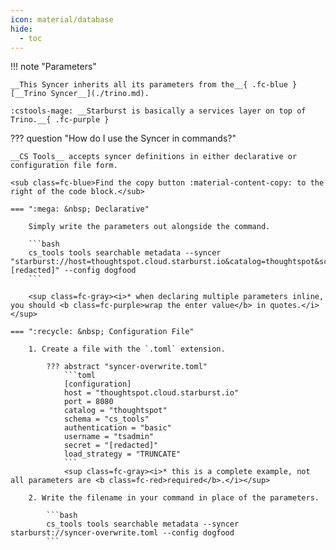 ```yaml
---
icon: material/database
hide:
  - toc
---
```


!!! note "Parameters"

    __This Syncer inherits all its parameters from the__{ .fc-blue } [__Trino Syncer__](./trino.md).
    
    :cstools-mage: __Starburst is basically a services layer on top of Trino.__{ .fc-purple }


??? question "How do I use the Syncer in commands?"

    __CS Tools__ accepts syncer definitions in either declarative or configuration file form.

    <sub class=fc-blue>Find the copy button :material-content-copy: to the right of the code block.</sub>

    === ":mega: &nbsp; Declarative"

        Simply write the parameters out alongside the command.

        ```bash
        cs_tools tools searchable metadata --syncer "starburst://host=thoughtspot.cloud.starburst.io&catalog=thoughtspot&schema=cs_tools&authentication=basic&username=tsadmin&secret=[redacted]" --config dogfood
        ```

        <sup class=fc-gray><i>* when declaring multiple parameters inline, you should <b class=fc-purple>wrap the enter value</b> in quotes.</i></sup>

    === ":recycle: &nbsp; Configuration File"

        1. Create a file with the `.toml` extension.

            ??? abstract "syncer-overwrite.toml"
                ```toml
                [configuration]
                host = "thoughtspot.cloud.starburst.io"
                port = 8080
                catalog = "thoughtspot"
                schema = "cs_tools"
                authentication = "basic"
                username = "tsadmin"
                secret = "[redacted]"
                load_strategy = "TRUNCATE"
                ```
                <sup class=fc-gray><i>* this is a complete example, not all parameters are <b class=fc-red>required</b>.</i></sup>

        2. Write the filename in your command in place of the parameters.

            ```bash
            cs_tools tools searchable metadata --syncer starburst://syncer-overwrite.toml --config dogfood
            ```

[cs-tools-serverless]: ../../getting-started/#serverless
[syncer-manifest]: https://github.com/thoughtspot/cs_tools/blob/master/cs_tools/sync/starburst/MANIFEST.json